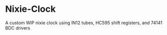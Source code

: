 # Nixie-Clock
A custom WIP nixie clock using IN12 tubes, HC595 shift registers, and 74141 BDC drivers
